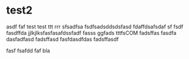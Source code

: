 test2
=====
asdf
faf
test
test
ttt
rrr
sfsadfsa
fsdfsadsddsdsfasd
fdaffdsafsdaf
sf
fsdf
fasdffda
jjlkjlksfasfasafdssfadf
fasss
ggfads
tttfsCOM
fadsffas
fasdfa
dasfadfasd
fadsffasd
fasfdasdfdas
fadsffasdf

fasf
fsafdd
faf
bla
